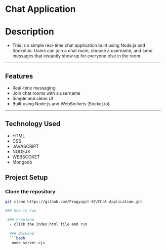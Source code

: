 # Chat Application

# Description
- This is a simple real-time chat application built using Node.js and Socket.io. Users can join a chat room, choose a username, and send messages that instantly show up for everyone else in the room.
---

## Features
- Real-time messaging
- Join chat rooms with a username
- Simple and clean UI
- Built using Node.js and WebSockets (Socket.io)
---

## Technology Used
- HTML
- CSS
- JAVASCRIPT
- NODEJS
- WEBSCOKET
- Mongodb

## Project Setup
### Clone the repository
```bash
git clone https://github.com/Pragyagit-07/Chat-Application.git

### How to run

 ### Frontend  
  - click the index.html file and run
   
  ### Backend
  ```bash
   node server.cjs
